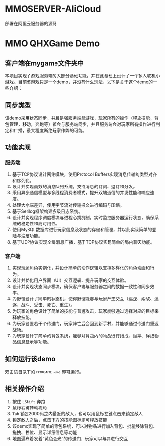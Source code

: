 # MMOSERVER-AliCloud
部署在阿里云服务器的源码

# MMO QHXGame Demo
## 客户端在mygame文件夹中
本项目实现了游戏服务端的大部分基础功能，并在此基础上设计了一个多人联机小游戏。目前该游戏只是一个demo，并没有什么玩法，以下是关于这个demo的一些介绍：

## 同步类型

该demo采用状态同步，并且是强服务端型游戏，玩家所有的操作（释放技能，背包管理，移动，奔跑等）都会与服务端同步，并且服务端会对玩家所有操作进行判定和广播，最大程度断绝玩家作弊的可能。

## 功能实现

### 服务端

1. 基于TCP协议设计网络模块，使用Protocol Buffers实现消息传输的类型对齐和序列化。
2. 设计并实现高效的消息队列系统，支持消息的订阅、退订和分发。
3. 采用异步通信模型与多线程消费者模式，提升双端通信的并发性能和响应速度。
4. 处理大小端差异，使用字节流对传输报文进行编码与压缩。
5. 基于Serilog框架构建多级日志系统。
6. 设计并实现程序调度模块与进程心跳机制，实时监控服务器运行状态，确保系统的稳定性和高可用性。
7. 使用MySQL数据库进行玩家信息及状态的存储和管理，并以此实现简单的登陆与注册功能。
8. 基于UDP协议实现全局消息广播，基于TCP协议实现简单的局内聊天功能。

### 客户端

1. 实现玩家角色实例化，并设计简单的动作逻辑以支持多样化的角色动画和行为。
2. 设计并优化用户界面（UI）交互逻辑，提升玩家的交互体验。
3. 设计并实现状态同步模块，确保客户端与服务器之间的数据一致性和同步效率。
4. 为野怪设计了简单的状态机，使得野怪能够与玩家产生交互（巡逻、索敌、追逐、战斗、受击、死亡、重生）。
5. 为玩家的角色设计了简单的技能与普通攻击，玩家能够通过选择对应的目标来释放技能。
6. 为玩家设置若干个传送门，玩家阵亡后会回到新手村，并能够通过传送门重返战场。
7. 为玩家设计了简单的背包系统，能够对背包内的物品进行拖拽、抛弃、详细物品信息显示等功能。

## 如何运行该demo

双击该目录下的 `MMOGAME.exe` 即可运行。

## 相关操作介绍

1. 按住 `LShift` 奔跑
2. 鼠标右键转动视角
3. `Tab` 锁定2000码之内最近的敌人，也可以用鼠标左键点击来锁定敌人
4. 锁定敌人之后，点击下方的技能图标即可释放技能
5. 该demo实现了简单的背包系统，可以对物品进行加入背包、批量移除背包、拖拽、换位、显示详细信息等功能
6. 地图遍布着发着“黄色金光”的传送门，玩家可以与其进行交互
